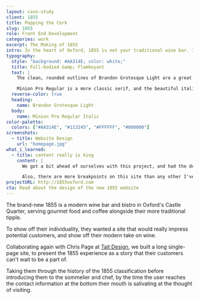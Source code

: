```yaml
---
layout: case-study
client: 1855
title: Popping the Cork
slug: 1855
role: Front End Development
categories: work
excerpt: The Making of 1855
intro: In the heart of Oxford, 1855 is not your traditional wine bar. I helped them break ground with a fresh and innovative new website.
typography:
  style: "background: #AA314E; color: white;"
  title: Full-bodied &amp; Flamboyant
  text: |
    The clean, rounded outlines of Brandon Grotesque Light are a great modern twist on traditional grotesque shapes, and they perfectly complement 1855's modern take on the world's oldest tipple.

    Minion Pro Regular is a more classic serif, and the beautiful italic forms add a touch of elegance to the body copy on the site.
  reverse-color: true
  heading:
    name: Brandon Grotesque Light
  body:
    name: Minion Pro Regular Italic
color-palette:
  colors: ["#AA314E", "#113245", "#FFFFFF", "#000000"]
screenshots:
  - title: Website Design
    url: "homepage.jpg"
what_i_learned:
  - title: content really is king
    content: |
      We got a bit ahead of ourselves with this project, and had the design almost finalised when the content requirements changed at the last minute. It took quite a bit of work to fit the new content into such a tightly constrained layout, but whilst working it in I made it a lot more flexible, so even though the layout is complicated, it can still grow as the content within it does.

      Also, there are more breakpoints on this site than any other I've built, to allow the scrolling 'windows' to display correctly at all screen sizes, which was a challenge in itself.
projectURL: http://1855oxford.com
cta: Read about the design of the new 1855 website
---
```


The brand-new 1855 is a modern wine bar and bistro in Oxford's Castle Quarter, serving gourmet food and coffee alongside their more traditional tipple.

To show off their individuality, they wanted a site that would really impress potential customers, and show off their modern take on wine.

Collaborating again with Chris Page at [Tait Design](http://taitdesign.co.uk), we built a long single-page site, to present the 1855 experience as a story that their customers can't wait to be a part of.

Taking them through the history of the 1855 classification before introducing them to the sommelier and chef, by the time the user reaches the contact information at the bottom their mouth is salivating at the thought of visiting.